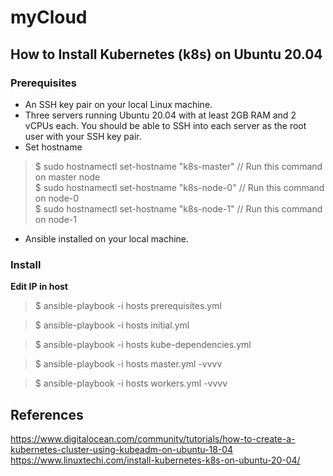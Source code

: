 # myCloud
## How to Install Kubernetes (k8s) on Ubuntu 20.04
### Prerequisites

 - An SSH key pair on your local Linux machine.
 - Three servers running Ubuntu 20.04 with at least 2GB RAM and 2 vCPUs each. You should be able to SSH into each server as the root user with your SSH key pair.
 - Set hostname
> $ sudo hostnamectl set-hostname "k8s-master"  // Run this command on master node  
> $ sudo hostnamectl set-hostname "k8s-node-0"  // Run this command on node-0  
> $ sudo hostnamectl set-hostname "k8s-node-1"  // Run this command on node-1
 - Ansible installed on your local machine.

### Install
**Edit IP in host**

> $ ansible-playbook -i hosts prerequisites.yml 

> $ ansible-playbook -i hosts initial.yml 

> $ ansible-playbook -i hosts kube-dependencies.yml 

> $ ansible-playbook -i hosts master.yml -vvvv 

> $ ansible-playbook -i hosts workers.yml -vvvv 

## References
https://www.digitalocean.com/community/tutorials/how-to-create-a-kubernetes-cluster-using-kubeadm-on-ubuntu-18-04
https://www.linuxtechi.com/install-kubernetes-k8s-on-ubuntu-20-04/
